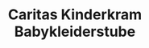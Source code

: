 ---
title: "Caritas Kinderkram Babykleiderstube"
url: /euskirchen/caritas-kinderkram-babykleiderstube/
shop: Gebrauchtwaren
---